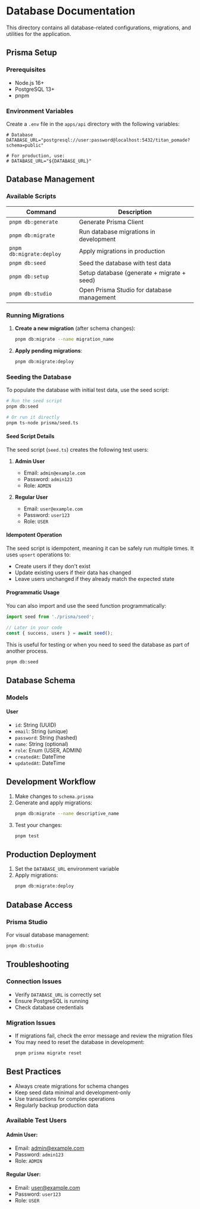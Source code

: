 # Database Documentation

This directory contains all database-related configurations, migrations, and utilities for the application.

## Prisma Setup

### Prerequisites

- Node.js 16+
- PostgreSQL 13+
- pnpm

### Environment Variables

Create a `.env` file in the `apps/api` directory with the following variables:

```env
# Database
DATABASE_URL="postgresql://user:password@localhost:5432/titan_pomade?schema=public"

# For production, use:
# DATABASE_URL="${DATABASE_URL}"
```

## Database Management

### Available Scripts

| Command                  | Description                                |
| ------------------------ | ------------------------------------------ |
| `pnpm db:generate`       | Generate Prisma Client                     |
| `pnpm db:migrate`        | Run database migrations in development     |
| `pnpm db:migrate:deploy` | Apply migrations in production             |
| `pnpm db:seed`           | Seed the database with test data           |
| `pnpm db:setup`          | Setup database (generate + migrate + seed) |
| `pnpm db:studio`         | Open Prisma Studio for database management |

### Running Migrations

1. **Create a new migration** (after schema changes):

   ```bash
   pnpm db:migrate --name migration_name
   ```

2. **Apply pending migrations**:
   ```bash
   pnpm db:migrate:deploy
   ```

### Seeding the Database

To populate the database with initial test data, use the seed script:

```bash
# Run the seed script
pnpm db:seed

# Or run it directly
pnpm ts-node prisma/seed.ts
```

#### Seed Script Details

The seed script (`seed.ts`) creates the following test users:

1. **Admin User**
   - Email: `admin@example.com`
   - Password: `admin123`
   - Role: `ADMIN`

2. **Regular User**
   - Email: `user@example.com`
   - Password: `user123`
   - Role: `USER`

#### Idempotent Operation

The seed script is idempotent, meaning it can be safely run multiple times. It uses `upsert` operations to:

- Create users if they don't exist
- Update existing users if their data has changed
- Leave users unchanged if they already match the expected state

#### Programmatic Usage

You can also import and use the seed function programmatically:

```typescript
import seed from './prisma/seed';

// Later in your code
const { success, users } = await seed();
```

This is useful for testing or when you need to seed the database as part of another process.

```bash
pnpm db:seed
```

## Database Schema

### Models

#### User

- `id`: String (UUID)
- `email`: String (unique)
- `password`: String (hashed)
- `name`: String (optional)
- `role`: Enum (USER, ADMIN)
- `createdAt`: DateTime
- `updatedAt`: DateTime

## Development Workflow

1. Make changes to `schema.prisma`
2. Generate and apply migrations:
   ```bash
   pnpm db:migrate --name descriptive_name
   ```
3. Test your changes:
   ```bash
   pnpm test
   ```

## Production Deployment

1. Set the `DATABASE_URL` environment variable
2. Apply migrations:
   ```bash
   pnpm db:migrate:deploy
   ```

## Database Access

### Prisma Studio

For visual database management:

```bash
pnpm db:studio
```

## Troubleshooting

### Connection Issues

- Verify `DATABASE_URL` is correctly set
- Ensure PostgreSQL is running
- Check database credentials

### Migration Issues

- If migrations fail, check the error message and review the migration files
- You may need to reset the database in development:
  ```bash
  pnpm prisma migrate reset
  ```

## Best Practices

- Always create migrations for schema changes
- Keep seed data minimal and development-only
- Use transactions for complex operations
- Regularly backup production data

### Available Test Users

#### Admin User:

- Email: admin@example.com
- Password: `admin123`
- Role: `ADMIN`

#### Regular User:

- Email: user@example.com
- Password: `user123`
- Role: `USER`
